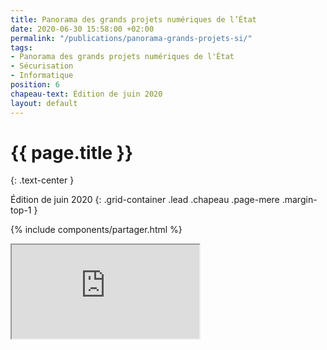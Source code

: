 ```yaml
---
title: Panorama des grands projets numériques de l’État
date: 2020-06-30 15:58:00 +02:00
permalink: "/publications/panorama-grands-projets-si/"
tags:
- Panorama des grands projets numériques de l'État
- Sécurisation
- Informatique
position: 6
chapeau-text: Édition de juin 2020
layout: default
---
```


# {{ page.title }}
{: .text-center }

<!-- 
changer pour : {: .text-center .padding-vertical-3} 
-->

Édition de juin 2020
{: .grid-container .lead .chapeau .page-mere .margin-top-1 } 

{% include components/partager.html %}


<div class="responsive-embed iframe">
  <iframe class="no-border" src="https://disic.github.io/panorama/" allowfullscreen></iframe>
</div>
